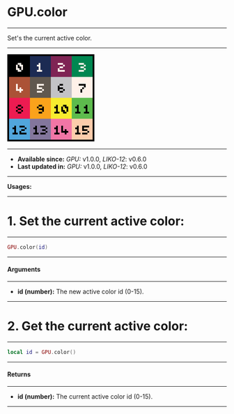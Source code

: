 # GPU.color
---

Set's the current active color.

---

![Palette](../../../_media/Palette.png)

---

* **Available since:** _GPU:_ v1.0.0, _LIKO-12_: v0.6.0
* **Last updated in:** _GPU:_ v1.0.0, _LIKO-12_: v0.6.0

---

**Usages:**

---

# 1. Set the current active color:
---

```lua
GPU.color(id)
```


---
#### Arguments
---

* **id (number):** The new active color id (0-15).

---

# 2. Get the current active color:
---

```lua
local id = GPU.color()
```


---
#### Returns
---

* **id (number):** The current active color id (0-15).

---